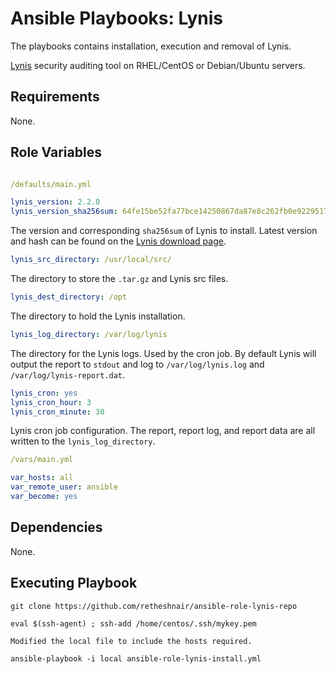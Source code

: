 Ansible Playbooks: Lynis
============================

The playbooks contains installation, execution and removal of Lynis.

[Lynis](https://cisofy.com/lynis/) security auditing tool on RHEL/CentOS or Debian/Ubuntu servers.


Requirements
------------

None.

Role Variables
--------------

```yml

/defaults/main.yml

lynis_version: 2.2.0
lynis_version_sha256sum: 64fe15be52fa77bce14250867da87e8c262fb0e9229517c4e2d2d5a38223bea4
```
The version and corresponding `sha256sum` of Lynis to install. Latest version and hash can be found on the [Lynis download page](https://cisofy.com/download/lynis/).

```yml
lynis_src_directory: /usr/local/src/
```
The directory to store the `.tar.gz` and Lynis src files.

```yml
lynis_dest_directory: /opt
```
The directory to hold the Lynis installation.

```yml
lynis_log_directory: /var/log/lynis
```
The directory for the Lynis logs. Used by the cron job. By default Lynis will output the report to `stdout` and log to `/var/log/lynis.log` and `/var/log/lynis-report.dat`.

```yml
lynis_cron: yes
lynis_cron_hour: 3
lynis_cron_minute: 30
```
Lynis cron job configuration. The report, report log, and report data are all written to the `lynis_log_directory`.

```yml
/vars/main.yml

var_hosts: all
var_remote_user: ansible
var_become: yes

```

Dependencies
------------

None.



Executing Playbook
-------------------
``` 
git clone https://github.com/retheshnair/ansible-role-lynis-repo

eval $(ssh-agent) ; ssh-add /home/centos/.ssh/mykey.pem

Modified the local file to include the hosts required. 

ansible-playbook -i local ansible-role-lynis-install.yml

```

